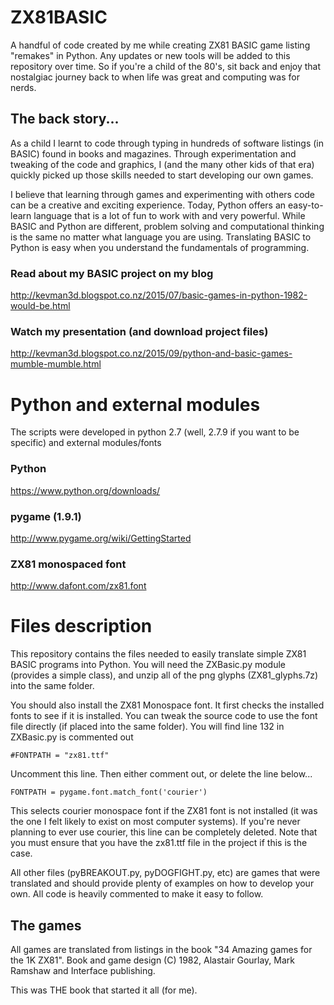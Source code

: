 # ZX81BASIC
A handful of code created by me while creating ZX81 BASIC game listing "remakes" in Python.  Any updates or new tools will
be added to this repository over time.  So if you're a child of the 80's, sit back and enjoy that nostalgiac journey back to when life
was great and computing was for nerds.
## The back story...
As a child I learnt to code through typing in hundreds of software listings (in BASIC) found in books and magazines.  Through
experimentation and tweaking of the code and graphics, I (and the many other kids of that era) quickly picked up those skills needed
to start developing our own games.

I believe that learning through games and experimenting with others code can be a creative and exciting experience.  Today, Python
offers an easy-to-learn language that is a lot of fun to work with and very powerful.  While BASIC and Python are different, problem
solving and computational thinking is the same no matter what language you are using.  Translating BASIC to Python is easy when you
understand the fundamentals of programming.

### Read about my BASIC project on my blog
http://kevman3d.blogspot.co.nz/2015/07/basic-games-in-python-1982-would-be.html
### Watch my presentation (and download project files)
http://kevman3d.blogspot.co.nz/2015/09/python-and-basic-games-mumble-mumble.html

# Python and external modules
The scripts were developed in python 2.7 (well, 2.7.9 if you want to be specific) and external modules/fonts

### Python
https://www.python.org/downloads/

### pygame (1.9.1)
http://www.pygame.org/wiki/GettingStarted

### ZX81 monospaced font
http://www.dafont.com/zx81.font

# Files description
This repository contains the files needed to easily translate simple ZX81 BASIC programs into Python.  You will need the ZXBasic.py module (provides a simple class), and unzip all of the png glyphs (ZX81_glyphs.7z) into the same folder.

You should also install the ZX81 Monospace font.  It first checks the installed fonts to see if it is installed.  You can tweak the source code to use the font file directly (if placed into the same folder). You will find line 132 in ZXBasic.py is commented out

	#FONTPATH = "zx81.ttf"

Uncomment this line.  Then either comment out, or delete the line below...

	FONTPATH = pygame.font.match_font('courier')

This selects courier monospace font if the ZX81 font is not installed (it was the one I felt likely to exist on most computer systems).  If you're never planning to ever use courier, this line can be completely deleted.  Note that you must ensure that you have the zx81.ttf file in the project if this is the case.

All other files (pyBREAKOUT.py, pyDOGFIGHT.py, etc) are games that were translated and should provide plenty of examples on how to develop your own.  All code is heavily commented to make it easy to follow.

## The games
All games are translated from listings in the book "34 Amazing games for the 1K ZX81".  Book and game design (C) 1982,
Alastair Gourlay, Mark Ramshaw and Interface publishing.

This was THE book that started it all (for me).

